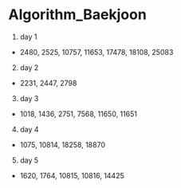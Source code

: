 # Algorithm_Baekjoon
1. day 1
- 2480, 2525, 10757, 11653, 17478, 18108, 25083
2. day 2
- 2231, 2447, 2798
3. day 3
- 1018, 1436, 2751, 7568, 11650, 11651
4. day 4
- 1075, 10814, 18258, 18870
5. day 5
- 1620, 1764, 10815, 10816, 14425
